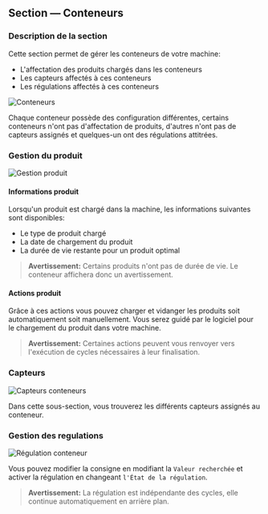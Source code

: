 ## Section — Conteneurs

### Description de la section

Cette section permet de gérer les conteneurs de votre machine:

- L'affectation des produits chargés dans les conteneurs
- Les capteurs affectés à ces conteneurs
- Les régulations affectés à ces conteneurs

![Conteneurs](/desktop/fr/assets/component_containers.png)

Chaque conteneur possède des configuration différentes, certains conteneurs n'ont pas d'affectation de produits, d'autres n'ont pas de capteurs assignés et quelques-un ont des régulations attitrées.

### Gestion du produit

![Gestion produit](/desktop/fr/assets/containers_product.png)

#### Informations produit

Lorsqu'un produit est chargé dans la machine, les informations suivantes sont disponibles: 

- Le type de produit chargé
- La date de chargement du produit
- La durée de vie restante pour un produit optimal

> **Avertissement:** Certains produits n'ont pas de durée de vie. Le conteneur affichera donc un avertissement.

#### Actions produit

Grâce à ces actions vous pouvez charger et vidanger les produits soit automatiquement soit manuellement. Vous serez guidé par le logiciel pour le chargement du produit dans votre machine.

> **Avertissement:** Certaines actions peuvent vous renvoyer vers l'exécution de cycles nécessaires à leur finalisation.

### Capteurs

![Capteurs conteneurs](/desktop/fr/assets/containers_sensors.png)

Dans cette sous-section, vous trouverez les différents capteurs assignés au conteneur.

### Gestion des regulations

![Régulation conteneur](/desktop/fr/assets/containers_regulation.png)

Vous pouvez modifier la consigne en modifiant la `Valeur recherchée` et activer la régulation en changeant `l'État de la régulation`. 

>**Avertissement:** La régulation est indépendante des cycles, elle continue automatiquement en arrière plan.